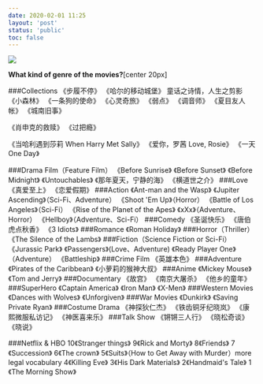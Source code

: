 ```yaml
---
date: 2020-02-01 11:25
layout: 'post'
status: 'public'
toc: false
---
```

![](https://inz.oss-cn-beijing.aliyuncs.com/Images/Pixabay/cartoon-characters-2062914_1920.jpg)
<audio src="https://inz.oss-cn-beijing.aliyuncs.com/Audios/128kbit/For%20the%20Damaged%20Coda%20-%20Blonde%20Redhead.mp3" autoplay loop></audio>

**What kind of genre of the movies?**[center 20px]

###Collections
《步履不停》
《哈尔的移动城堡》
童话之诗情，人生之剪影
《小森林》
《一条狗的使命》
《心灵奇旅》
《弱点》
《调音师》
《夏目友人帐》
《城南旧事》

《肖申克的救赎》
《过把瘾》

《当哈利遇到莎莉 When Harry Met Sally》
《爱你，罗茜 Love, Rosie》
《一天 One Day》

###Drama Film（Feature Film）
《Before Sunrise》
《Before Sunset》
《Before Midnight》
《Untouchables》
《那年夏天，宁静的海》
《横道世之介》
###Love
《真爱至上》
《恋爱假期》
###Action
《Ant-man and the Wasp》
《Jupiter Ascending》（Sci-Fi、Adventure）
《Shoot 'Em Up》（Horror）
《Battle of Los Angeles》（Sci-Fi）
《Rise of the Planet of the Apes》
《xXx》（Adventure、Horror）
《Hellboy》（Adventure、Sci-Fi）
###Comedy
《圣诞快乐》
《唐伯虎点秋香》
《3 Idiots》
###Romance
《Roman Holiday》
###Horror（Thriller）
《The Silence of the Lambs》
###Fiction（Science Fiction or Sci-Fi）
《Jurassic Park》
《Passengers》(Love、Adventure)
《Ready Player One》（Adventure）
《Battleship》
###Crime Film
《英雄本色》
###Adventure
《Pirates of the Caribbean》
《小萝莉的猴神大叔》
###Anime
《Mickey Mouse》
《Tom and Jerry》
###Documentary
《故宫》
《南京大屠杀》
《他乡的童年》
###SuperHero
《Captain America》
《Iron Man》
《X-Men》
###Western Movies
《Dances with Wolves》
《Unforgiven》
###War Movies
《Dunkirk》
《Saving Private Ryan》
###Costume Drama
《神探狄仁杰》
《铁齿铜牙纪晓岚》
《康熙微服私访记》
《神医喜来乐》
###Talk Show
《锵锵三人行》
《晓松奇谈》
《晓说》

###Netflix & HBO
10《Stranger things》
9《Rick and Morty》
8《Friends》
7《Succession》
6《The crown》
5《Suits》（How to Get Away with Murder）more legal vocabulary
4《Killing Eve》
3《His Dark Materials》
2《Handmaid's Tale》
1《The Morning Show》

